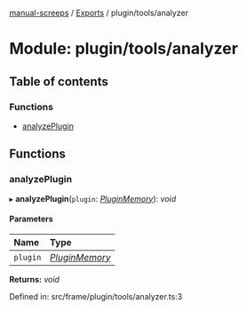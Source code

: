 [manual-screeps](../README.md) / [Exports](../modules.md) / plugin/tools/analyzer

# Module: plugin/tools/analyzer

## Table of contents

### Functions

- [analyzePlugin](plugin_tools_analyzer.md#analyzeplugin)

## Functions

### analyzePlugin

▸ **analyzePlugin**(`plugin`: [*PluginMemory*](../interfaces/plugin.pluginmemory.md)): *void*

#### Parameters

| Name | Type |
| :------ | :------ |
| `plugin` | [*PluginMemory*](../interfaces/plugin.pluginmemory.md) |

**Returns:** *void*

Defined in: src/frame/plugin/tools/analyzer.ts:3
